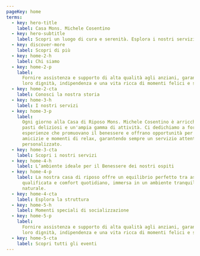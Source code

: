```yaml
---
pageKey: home
terms:
  - key: hero-title
    label: Casa Mons. Michele Cosentino
  - key: hero-subtitle
    label: Scopri un luogo di cura e serenità. Esplora i nostri servizi, la struttura e le opportunità che offriamo per il benessere dei nostri ospiti
  - key: discover-more
    label: Scopri di più
  - key: home-2-h
    label: Chi siamo
  - key: home-2-p
    label:
      Fornire assistenza e supporto di alta qualità agli anziani, garantendo
      loro dignità, indipendenza e una vita ricca di momenti felici e sereni.
  - key: home-2-cta
    label: Conosci la nostra storia
  - key: home-3-h
    label: I nostri servizi
  - key: home-3-p
    label:
      Ogni giorno alla Casa di Riposo Mons. Michele Cosentino è arricchito da
      pasti deliziosi e un'ampia gamma di attività. Ci dedichiamo a fornire
      esperienze che promuovano il benessere e offrano opportunità per nuove
      amicizie e momenti di relax, garantendo sempre un servizio attento e
      personalizzato.
  - key: home-3-cta
    label: Scopri i nostri servizi
  - key: home-4-h
    label: L’ambiente ideale per il Benessere dei nostri ospiti
  - key: home-4-p
    label: La nostra casa di riposo offre un equilibrio perfetto tra assistenza
      qualificata e comfort quotidiano, immersa in un ambiente tranquillo e
      naturale.
  - key: home-4-cta
    label: Esplora la struttura
  - key: home-5-h
    label: Momenti speciali di socializzazione
  - key: home-5-p
    label:
      Fornire assistenza e supporto di alta qualità agli anziani, garantendo
      loro dignità, indipendenza e una vita ricca di momenti felici e sereni.
  - key: home-5-cta
    label: Scopri tutti gli eventi
---
```

